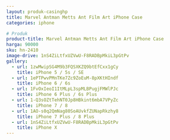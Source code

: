 ```yaml
---
layout: produk-casinghp
title: Marvel Antman Metts Ant Film Art iPhone Case
categories: iphone

# Produk
product-title: Marvel Antman Metts Ant Film Art iPhone Case
harga: 90000
sku: hn-2410
image-drive: 1nS4ZiLtfxUZVwU-F8RADBpMkiL3pGtPv
gallery:
  - url: 1zwMwipSG4M9b3FQSXKZQ9btEfCxx1gCy
    title: iPhone 5 / 5s / SE
  - url: 1ePTPwvPMnTKe7Zc9ZoEuM-8pXKtHIndf
    title: iPhone 6 / 6s
  - url: 1FvOxIeoI1ItMLpL3spMLBPugjFMWlPJc
    title: iPhone 6 Plus / 6s Plus
  - url: 1-Q3sOZtTehNT0Jp8HBkint6mbA7VPyZc
    title: iPhone 7 / 8
  - url: 1AO-s0q2QmNag80SoAUvkfZUNapRkzhy8
    title: iPhone 7 Plus / 8 Plus
  - url: 1nS4ZiLtfxUZVwU-F8RADBpMkiL3pGtPv
    title: iPhone X
---
```

